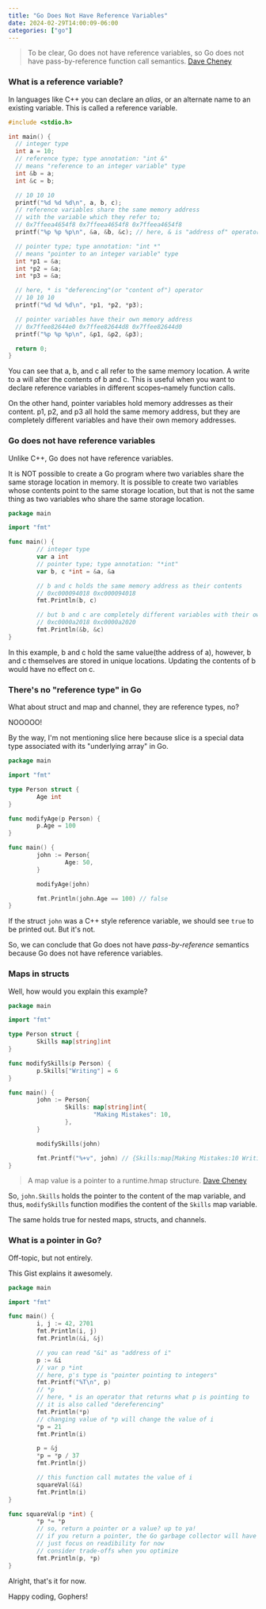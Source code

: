 ```yaml
---
title: "Go Does Not Have Reference Variables"
date: 2024-02-29T14:00:09-06:00
categories: ["go"]
---
```


> To be clear, Go does not have reference variables, so Go does not have pass-by-reference function call semantics.
> [Dave Cheney](https://dave.cheney.net/2017/04/29/there-is-no-pass-by-reference-in-go)

### What is a reference variable?

In languages like C++ you can declare an _alias_, or an alternate name to an existing variable. This is called a reference variable.

```cpp
#include <stdio.h>

int main() {
  // integer type
  int a = 10;
  // reference type; type annotation: "int &"
  // means "reference to an integer variable" type
  int &b = a;
  int &c = b;

  // 10 10 10
  printf("%d %d %d\n", a, b, c);
  // reference variables share the same memory address
  // with the variable which they refer to;
  // 0x7ffeea4654f8 0x7ffeea4654f8 0x7ffeea4654f8
  printf("%p %p %p\n", &a, &b, &c); // here, & is "address of" operator

  // pointer type; type annotation: "int *"
  // means "pointer to an integer variable" type
  int *p1 = &a;
  int *p2 = &a;
  int *p3 = &a;

  // here, * is "deferencing"(or "content of") operator
  // 10 10 10
  printf("%d %d %d\n", *p1, *p2, *p3);

  // pointer variables have their own memory address
  // 0x7ffee82644e0 0x7ffee82644d8 0x7ffee82644d0
  printf("%p %p %p\n", &p1, &p2, &p3);

  return 0;
}
```

You can see that a, b, and c all refer to the same memory location. A write to a will alter the contents of b and c. This is useful when you want to declare reference variables in different scopes–namely function calls.

On the other hand, pointer variables hold memory addresses as their content. p1, p2, and p3 all hold the same memory address, but they are completely different variables and have their own memory addresses.

### Go does not have reference variables

Unlike C++, Go does not have reference variables.

It is NOT possible to create a Go program where two variables share the same storage location in memory. It is possible to create two variables whose contents point to the same storage location, but that is not the same thing as two variables who share the same storage location.

```go
package main

import "fmt"

func main() {
        // integer type
        var a int
        // pointer type; type annotation: "*int"
        var b, c *int = &a, &a

        // b and c holds the same memory address as their contents
        // 0xc000094018 0xc000094018
        fmt.Println(b, c)

        // but b and c are completely different variables with their own memory addresses
        // 0xc0000a2018 0xc0000a2020
        fmt.Println(&b, &c)
}
```

In this example, b and c hold the same value(the address of a), however, b and c themselves are stored in unique locations. Updating the contents of b would have no effect on c.

### There's no "reference type" in Go

What about struct and map and channel, they are reference types, no?

NOOOOO!

By the way, I'm not mentioning slice here because slice is a special data type associated with its "underlying array" in Go.

```go
package main

import "fmt"

type Person struct {
        Age int
}

func modifyAge(p Person) {
        p.Age = 100
}

func main() {
        john := Person{
                Age: 50,
        }

        modifyAge(john)

        fmt.Println(john.Age == 100) // false
}
```

If the struct `john` was a C++ style reference variable, we should see `true` to be printed out. But it's not.

So, we can conclude that Go does not have _pass-by-reference_ semantics because Go does not have reference variables.

### Maps in structs

Well, how would you explain this example?

```go
package main

import "fmt"

type Person struct {
        Skills map[string]int
}

func modifySkills(p Person) {
        p.Skills["Writing"] = 6
}

func main() {
        john := Person{
                Skills: map[string]int{
                        "Making Mistakes": 10,
                },
        }

        modifySkills(john)

        fmt.Printf("%+v", john) // {Skills:map[Making Mistakes:10 Writing:6]}
}
```

> A map value is a pointer to a runtime.hmap structure.
> [Dave Cheney](https://dave.cheney.net/2017/04/30/if-a-map-isnt-a-reference-variable-what-is-it)

So, `john.Skills` holds the pointer to the content of the map variable, and thus, `modifySkills` function modifies the content of the `Skills` map variable.

The same holds true for nested maps, structs, and channels.

### What is a pointer in Go?

Off-topic, but not entirely.

This Gist explains it awesomely.

```go
package main

import "fmt"

func main() {
        i, j := 42, 2701
        fmt.Println(i, j)
        fmt.Println(&i, &j)

        // you can read "&i" as "address of i"
        p := &i
        // var p *int
        // here, p's type is "pointer pointing to integers"
        fmt.Printf("%T\n", p)
        // *p
        // here, * is an operator that returns what p is pointing to
        // it is also called "dereferencing"
        fmt.Println(*p)
        // changing value of *p will change the value of i
        *p = 21
        fmt.Println(i)

        p = &j
        *p = *p / 37
        fmt.Println(j)

        // this function call mutates the value of i
        squareVal(&i)
        fmt.Println(i)
}

func squareVal(p *int) {
        *p *= *p
        // so, return a pointer or a value? up to ya!
        // if you return a pointer, the Go garbage collector will have something more todo with the heap.
        // just focus on readibility for now
        // consider trade-offs when you optimize
        fmt.Println(p, *p)
}
```

Alright, that's it for now.

Happy coding, Gophers!
